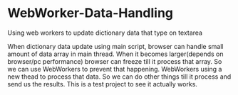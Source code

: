 # WebWorker-Data-Handling
Using web workers to update dictionary data that type on textarea

When dictionary data update using main script, browser can handle small amount of data array in main thread. When it becomes larger(depends on browser/pc performance) browser can freeze till it process that array. So we can use WebWorkers to prevent that happening. WebWorkers using a new thead to process that data. So we can do other things till it process and send us the results. This is a test project to see it actually works.
